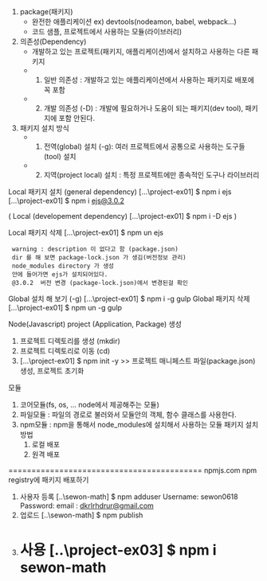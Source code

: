 1. package(패키지)
   - 완전한 애플리케이션 ex) devtools(nodeamon, babel, webpack...)
   - 코드 샘플, 프로젝트에서 사용하는 모듈(라이브러리)
2. 의존성(Dependency)
   - 개발하고 있는 프로젝트(패키지, 애플리케이션)에서 설치하고 사용하는 다른 패키지
   - 1. 일반 의존성 : 개발하고 있는 애플리케이션에서 사용하는 패키지로 배포에 꼭 포함
   - 2. 개발 의존성 (-D) : 개발에 필요하거나 도움이 되는 패키지(dev tool), 패키지에 포함 안된다.
3. 패키지 설치 방식
   - 1. 전역(global) 설치 (-g): 여러 프로젝트에서 공통으로 사용하는 도구들(tool) 설치
   - 2. 지역(project local) 설치 : 특정 프로젝트에만 종속적인 도구나 라이브러리

Local 패키지 설치 (general dependency)
[...\project-ex01] $ npm i ejs
[...\project-ex01] $ npm i ejs@3.0.2

(
Local (developement dependency)
[...\project-ex01] $ npm i -D ejs
)

Local 패키지 삭제
[...\project-ex01] $ npm un ejs

```
 warning : description 이 없다고 함 (package.json)
 dir 를 해 보면 package-lock.json 가 생김(버전정보 관리)
 node_modules directory 가 생성
 안에 들어가면 ejs가 설치되어있다.
 @3.0.2  버전 변경 (package-lock.json)에서 변경된걸 확인
```

Global 설치 해 보기 (-g)
[...\project-ex01] $ npm i -g gulp
Global 패키지 삭제
[...\project-ex01] $ npm un -g gulp

Node(Javascript) project (Application, Package) 생성

1. 프로젝트 디렉토리를 생성 (mkdir)
2. 프로젝트 디렉토리로 이동 (cd)
3. [...\project-ex01] $ npm init -y >> 프로젝트 매니페스트 파일(package.json) 생성, 프로젝트 초기화

모듈

1. 코어모듈(fs, os, ... node에서 제공해주는 모듈)
2. 파일모듈 : 파일의 경로로 불러와서 모듈안의 객체, 함수 클래스를 사용한다.
3. npm모듈 : npm을 통해서 node_modules에 설치해서 사용하는 모듈
   패키지 설치 방법
   1. 로컬 배포
   2. 원격 배포

==========================================
npmjs.com npm registry에 패키지 배포하기

1. 사용자 등록
   [..\sewon-math] $ npm adduser
   Username: sewon0618
   Password:
   email : dkrlrhdrur@gmail.com
2. 업로드
   [..\sewon-math] $ npm publish
3. 사용
   [..\project-ex03] $ npm i sewon-math
   ======================================
